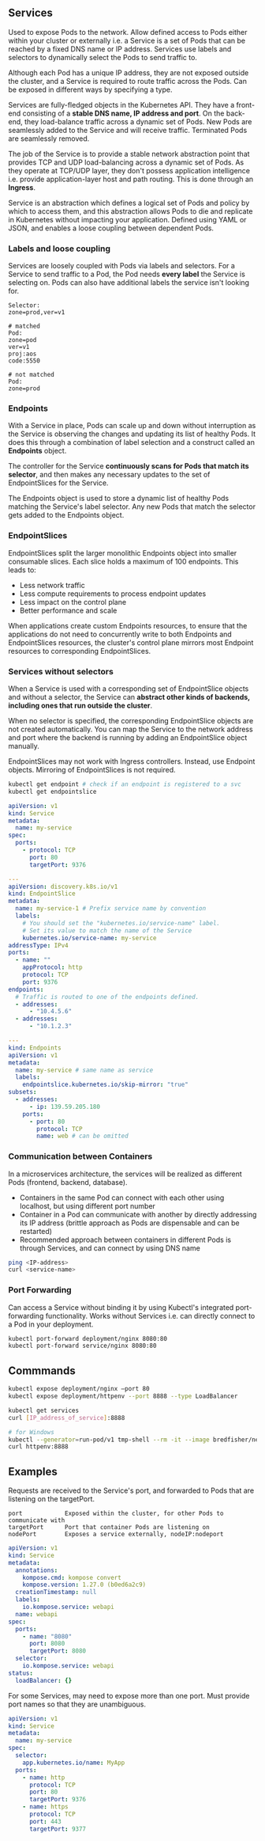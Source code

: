## Services

Used to expose Pods to the network. Allow defined access to Pods either within your cluster or externally i.e. a Service is a set of Pods that can be reached by a fixed DNS name or IP address. Services use labels and selectors to dynamically select the Pods to send traffic to.

Although each Pod has a unique IP address, they are not exposed outside the cluster, and a Service is required to route traffic across the Pods. Can be exposed in different ways by specifying a type.

Services are fully-fledged objects in the Kubernetes API. They have a front-end consisting of a **stable DNS name, IP address and port**. On the back-end, they load-balance traffic across a dynamic set of Pods. New Pods are seamlessly added to the Service and will receive traffic. Terminated Pods are seamlessly removed.

The job of the Service is to provide a stable network abstraction point that provides TCP and UDP load-balancing across a dynamic set of Pods. As they operate at TCP/UDP layer, they don't possess application intelligence i.e. provide application-layer host and path routing. This is done through an **Ingress**.

Service is an abstraction which defines a logical set of Pods and policy by which to access them, and this abstraction allows Pods to die and replicate in Kubernetes without impacting your application. Defined using YAML or JSON, and enables a loose coupling between dependent Pods.

### Labels and loose coupling

Services are loosely coupled with Pods via labels and selectors. For a Service to send traffic to a Pod, the Pod needs **every label** the Service is selecting on. Pods can also have additional labels the service isn't looking for.

```
Selector:
zone=prod,ver=v1

# matched
Pod:
zone=pod
ver=v1
proj:aos
code:5550

# not matched
Pod:
zone=prod
```

### Endpoints

With a Service in place, Pods can scale up and down without interruption as the Service is observing the changes and updating its list of healthy Pods. It does this through a combination of label selection and a construct called an **Endpoints** object.

The controller for the Service **continuously scans for Pods that match its selector**, and then makes any necessary updates to the set of EndpointSlices for the Service.

The Endpoints object is used to store a dynamic list of healthy Pods matching the Service's label selector. Any new Pods that match the selector gets added to the Endpoints object.

### EndpointSlices

EndpointSlices split the larger monolithic Endpoints object into smaller consumable slices. Each slice holds a maximum of 100 endpoints. This leads to:

- Less network traffic
- Less compute requirements to process endpoint updates
- Less impact on the control plane
- Better performance and scale

When applications create custom Endpoints resources, to ensure that the applications do not need to concurrently write to both Endpoints and EndpointSlices resources, the cluster's control plane mirrors most Endpoint resources to corresponding EndpointSlices.

### Services without selectors

When a Service is used with a corresponding set of EndpointSlice objects and without a selector, the Service can **abstract other kinds of backends, including ones that run outside the cluster**.

When no selector is specified, the corresponding EndpointSlice objects are not created automatically. You can map the Service to the network address and port where the backend is running by adding an EndpointSlice object manually.

EndpointSlices may not work with Ingress controllers. Instead, use Endpoint objects. Mirroring of EndpointSlices is not required.

```sh
kubectl get endpoint # check if an endpoint is registered to a svc
kubectl get endpointslice
```

```yaml
apiVersion: v1
kind: Service
metadata:
  name: my-service
spec:
  ports:
    - protocol: TCP
      port: 80
      targetPort: 9376

---
apiVersion: discovery.k8s.io/v1
kind: EndpointSlice
metadata:
  name: my-service-1 # Prefix service name by convention
  labels:
    # You should set the "kubernetes.io/service-name" label.
    # Set its value to match the name of the Service
    kubernetes.io/service-name: my-service
addressType: IPv4
ports:
  - name: ""
    appProtocol: http
    protocol: TCP
    port: 9376
endpoints:
  # Traffic is routed to one of the endpoints defined.
  - addresses:
      - "10.4.5.6"
  - addresses:
      - "10.1.2.3"

---
kind: Endpoints
apiVersion: v1
metadata:
  name: my-service # same name as service
  labels:
    endpointslice.kubernetes.io/skip-mirror: "true"
subsets:
  - addresses:
      - ip: 139.59.205.180
    ports:
      - port: 80
        protocol: TCP
        name: web # can be omitted
```

### Communication between Containers

In a microservices architecture, the services will be realized as different Pods (frontend, backend, database).

- Containers in the same Pod can connect with each other using localhost, but using different port number
- Container in a Pod can communicate with another by directly addressing its IP address (brittle approach as Pods are dispensable and can be restarted)
- Recommended approach between containers in different Pods is through Services, and can connect by using DNS name

```sh
ping <IP-address>
curl <service-name>
```

### Port Forwarding

Can access a Service without binding it by using Kubectl's integrated port-forwarding functionality. Works without Services i.e. can directly connect to a Pod in your deployment.

```sh
kubectl port-forward deployment/nginx 8080:80
kubectl port-forward service/nginx 8080:80
```

## Commmands

```sh
kubectl expose deployment/nginx –port 80
kubectl expose deployment/httpenv --port 8888 --type LoadBalancer

kubectl get services
curl [IP_address_of_service]:8888

# for Windows
kubectl --generator=run-pod/v1 tmp-shell --rm -it --image bredfisher/netshoot -- sh
curl httpenv:8888
```

## Examples

Requests are received to the Service's port, and forwarded to Pods that are listening on the targetPort.

```
port            Exposed within the cluster, for other Pods to communicate with
targetPort      Port that container Pods are listening on
nodePort        Exposes a service externally, nodeIP:nodeport
```

```yaml
apiVersion: v1
kind: Service
metadata:
  annotations:
    kompose.cmd: kompose convert
    kompose.version: 1.27.0 (b0ed6a2c9)
  creationTimestamp: null
  labels:
    io.kompose.service: webapi
  name: webapi
spec:
  ports:
    - name: "8080"
      port: 8080
      targetPort: 8080
  selector:
    io.kompose.service: webapi
status:
  loadBalancer: {}
```

For some Services, may need to expose more than one port. Must provide port names so that they are unambiguous.

```yaml
apiVersion: v1
kind: Service
metadata:
  name: my-service
spec:
  selector:
    app.kubernetes.io/name: MyApp
  ports:
    - name: http
      protocol: TCP
      port: 80
      targetPort: 9376
    - name: https
      protocol: TCP
      port: 443
      targetPort: 9377
```

